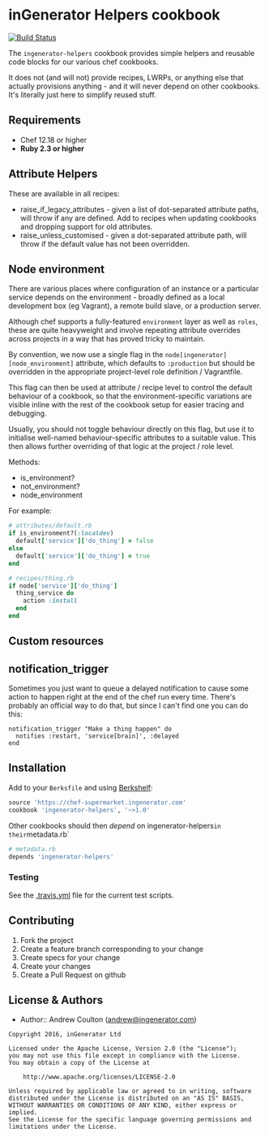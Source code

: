inGenerator Helpers cookbook
============================
[![Build Status](https://travis-ci.org/ingenerator/chef-ingenerator-helpers.png?branch=1.x)](https://travis-ci.org/ingenerator/chef-ingenerator-helpers)

The `ingenerator-helpers` cookbook provides simple helpers and reusable code blocks for
our various chef cookbooks.

It does not (and will not) provide recipes, LWRPs, or anything else that actually provisions
anything - and it will never depend on other cookbooks. It's literally just here to simplify
reused stuff.

Requirements
------------
- Chef 12.18 or higher
- **Ruby 2.3 or higher**

Attribute Helpers
-----------------
These are available in all recipes:

* raise_if_legacy_attributes - given a list of dot-separated attribute paths, will throw if any are
  defined. Add to recipes when updating cookbooks and dropping support for old attributes.
* raise_unless_customised - given a dot-separated attribute path, will throw if the default value
  has not been overridden.


Node environment
----------------
There are various places where configuration of an instance or a particular service depends on the
environment - broadly defined as a local development box (eg Vagrant), a remote build slave, or a
production server.

Although chef supports a fully-featured `environment` layer as well as `roles`, these are quite
heavyweight and involve repeating attribute overrides across projects in a way that has proved
tricky to maintain.

By convention, we now use a single flag in the `node[ingenerator][node_environment]` attribute, which
defaults to `:production` but should be overridden in the appropriate project-level role definition
/ Vagrantfile.

This flag can then be used at attribute / recipe level to control the default behaviour of a cookbook,
so that the environment-specific variations are visible inline with the rest of the cookbook setup
for easier tracing and debugging.

Usually, you should not toggle behaviour directly on this flag, but use it to initialise well-named
behaviour-specific attributes to a suitable value. This then allows further overriding of that logic
at the project / role level.

Methods:

* is_environment?
* not_environment?
* node_environment

For example:

```ruby
# attributes/default.rb
if is_environment?(:localdev)
  default['service']['do_thing'] = false
else
  default['service']['do_thing'] = true
end

# recipes/thing.rb
if node['service']['do_thing']
  thing_service do
    action :install
  end
end
```


Custom resources
----------------

## notification_trigger

Sometimes you just want to queue a delayed notification to cause some action to
happen right at the end of the chef run every time. There's probably an official
way to do that, but since I can't find one you can do this:

```
notification_trigger "Make a thing happen" do
  notifies :restart, 'service[brain]', :delayed
end
```

Installation
------------
Add to your `Berksfile` and using [Berkshelf](http://berkshelf.com/):

```ruby
source 'https://chef-supermarket.ingenerator.com'
cookbook 'ingenerator-helpers', '~>1.0'
```

Other cookbooks should then *depend* on ingenerator-helpers` in their `metadata.rb`

```ruby
# metadata.rb
depends 'ingenerator-helpers'
```


### Testing
See the [.travis.yml](.travis.yml) file for the current test scripts.

Contributing
------------
1. Fork the project
2. Create a feature branch corresponding to your change
3. Create specs for your change
4. Create your changes
4. Create a Pull Request on github

License & Authors
-----------------
- Author:: Andrew Coulton (andrew@ingenerator.com)

```text
Copyright 2016, inGenerator Ltd

Licensed under the Apache License, Version 2.0 (the "License");
you may not use this file except in compliance with the License.
You may obtain a copy of the License at

    http://www.apache.org/licenses/LICENSE-2.0

Unless required by applicable law or agreed to in writing, software
distributed under the License is distributed on an "AS IS" BASIS,
WITHOUT WARRANTIES OR CONDITIONS OF ANY KIND, either express or implied.
See the License for the specific language governing permissions and
limitations under the License.
```
